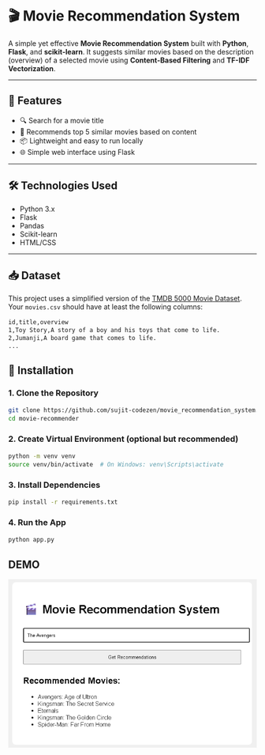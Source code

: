 # 🎬 Movie Recommendation System

A simple yet effective **Movie Recommendation System** built with **Python**, **Flask**, and **scikit-learn**. It suggests similar movies based on the description (overview) of a selected movie using **Content-Based Filtering** and **TF-IDF Vectorization**.

---

## 🚀 Features

- 🔍 Search for a movie title
- 🧠 Recommends top 5 similar movies based on content
- 📦 Lightweight and easy to run locally
- 🌐 Simple web interface using Flask

---

## 🛠 Technologies Used

- Python 3.x
- Flask
- Pandas
- Scikit-learn
- HTML/CSS

---

## 📥 Dataset

This project uses a simplified version of the [TMDB 5000 Movie Dataset](https://www.kaggle.com/datasets/tmdb/tmdb-movie-metadata). Your `movies.csv` should have at least the following columns:

```csv
id,title,overview
1,Toy Story,A story of a boy and his toys that come to life.
2,Jumanji,A board game that comes to life.
...
```

## 🔧 Installation

### 1. Clone the Repository
```bash
git clone https://github.com/sujit-codezen/movie_recommendation_system.git
cd movie-recommender
```

### 2. Create Virtual Environment (optional but recommended)
```bash
python -m venv venv
source venv/bin/activate  # On Windows: venv\Scripts\activate
```

### 3. Install Dependencies
```bash
pip install -r requirements.txt
```

### 4. Run the App
```bash
python app.py
```

## DEMO
![alt text](image.png)

